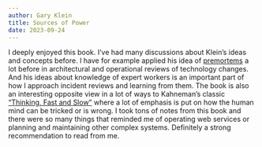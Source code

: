 ```yaml
---
author: Gary Klein
title: Sources of Power
date: 2023-09-24
---
```



I deeply enjoyed this book. I’ve had many discussions about Klein’s ideas and
concepts before. I have for example applied his idea of [premortems][1] a lot
before in architectural and operational reviews of technology changes. And his
ideas about knowledge of expert workers is an important part of how I approach
incident reviews and learning from them. The book is also an interesting
opposite view in a lot of ways to Kahneman’s classic [“Thinking, Fast and
Slow”][2] where a lot of emphasis is put on how the human mind can be tricked
or is wrong. I took tons of notes from this book and there were so many things
that reminded me of operating web services or planning and maintaining other
complex systems. Definitely a strong recommendation to read from me.



[1]: https://www.gary-klein.com/premortem
[2]: https://unwiredcouch.com/reading/thinking-fast-and-slow/

